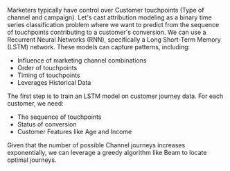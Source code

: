 Marketers typically have control over Customer touchpoints (Type of channel and campaign). Let's cast attribution modeling as a binary time series classification problem where we want to predict from the sequence of touchpoints contributing to a customer's conversion. We can use a Recurrent Neural Networks (RNN), specifically a Long Short-Term Memory (LSTM) network. These models can capture patterns, including:

* Influence of marketing channel combinations
* Order of touchpoints
* Timing of touchpoints
* Leverages Historical Data

The first step is to train an LSTM model on customer journey data. For each customer, we need:

* The sequence of touchpoints
* Status of conversion 
* Customer Features like Age and Income

Given that the number of possible Channel journeys increases exponentially, we can leverage a greedy algorithm like Beam to locate optimal journeys. 
